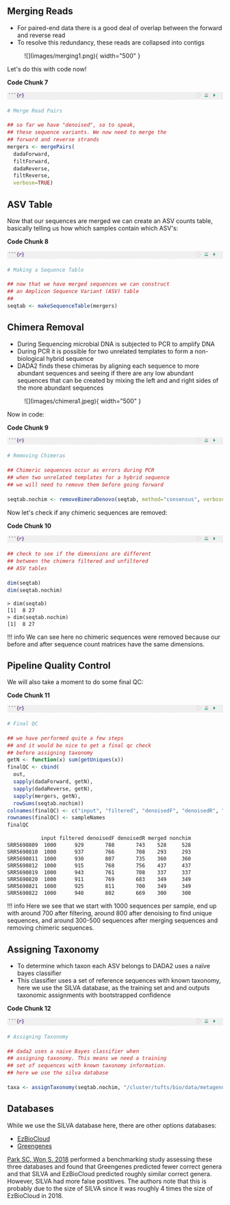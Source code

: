 ## Merging Reads

- For paired-end data there is a good deal of overlap between the forward and reverse read
- To resolve this redundancy, these reads are collapsed into contigs

<figure markdown>
  ![](images/merging1.png){ width="500" }
</figure>


Let's do this with code now!

**Code Chunk 7**

![](images/r-markdown-header.png)

```R
# Merge Read Pairs

## so far we have "denoised", so to speak, 
## these sequence variants. We now need to merge the
## forward and reverse strands
mergers <- mergePairs(
  dadaForward,
  filtForward,
  dadaReverse, 
  filtReverse, 
  verbose=TRUE)
```

## ASV Table

Now that our sequences are merged we can create an ASV counts table, basically telling us how which samples contain which ASV's:

**Code Chunk 8**

![](images/r-markdown-header.png)

```R
# Making a Sequence Table

## now that we have merged sequences we can construct
## an Amplicon Sequence Variant (ASV) table
## 
seqtab <- makeSequenceTable(mergers)
```

## Chimera Removal

- During Sequencing microbial DNA is subjected to PCR to amplify DNA
- During PCR it is possible for two unrelated templates to form a non-biological hybrid sequence
- DADA2 finds these chimeras by aligning each sequence to more abundant sequences and seeing if there are any low abundant sequences that can be created by  mixing the left and and right sides of the more abundant sequences

<figure markdown>
  ![](images/chimera1.jpeg){ width="500" }
</figure>

Now in code:

**Code Chunk 9**

![](images/r-markdown-header.png)

```R
# Removing Chimeras

## Chimeric sequences occur as errors during PCR 
## when two unrelated templates for a hybrid sequence
## we will need to remove them before going forward

seqtab.nochim <- removeBimeraDenovo(seqtab, method="consensus", verbose=TRUE)
```

Now let's check if any chimeric sequences are removed:

**Code Chunk 10**

![](images/r-markdown-header.png)

```R
## check to see if the dimensions are different
## between the chimera filtered and unfiltered
## ASV tables

dim(seqtab)
dim(seqtab.nochim)
```

```
> dim(seqtab)
[1]  8 27
> dim(seqtab.nochim)
[1]  8 27
```

!!! info 
    We can see here no chimeric sequences were removed because our before and after sequence count matrices have the same dimensions.

## Pipeline Quality Control 

We will also take a moment to do some final QC:

**Code Chunk 11**

![](images/r-markdown-header.png)

```R
# Final QC

## we have performed quite a few steps 
## and it would be nice to get a final qc check 
## before assigning taxonomy
getN <- function(x) sum(getUniques(x))
finalQC <- cbind(
  out, 
  sapply(dadaForward, getN),
  sapply(dadaReverse, getN),
  sapply(mergers, getN),
  rowSums(seqtab.nochim))
colnames(finalQC) <- c("input", "filtered", "denoisedF", "denoisedR", "merged", "nonchim")
rownames(finalQC) <- sampleNames
finalQC
```

```
           input filtered denoisedF denoisedR merged nonchim
SRR5690809  1000      929       788       743    528     528
SRR5690810  1000      937       766       708    293     293
SRR5690811  1000      930       807       735    360     360
SRR5690812  1000      915       768       756    437     437
SRR5690819  1000      943       761       708    337     337
SRR5690820  1000      911       769       683    349     349
SRR5690821  1000      925       811       700    349     349
SRR5690822  1000      940       802       669    300     300
```

!!! info
    Here we see that we start with 1000 sequences per sample, end up with around 700 after filtering, around 800 after denoising to 
    find unique sequences, and around 300-500 sequences after merging sequences and removing chimeric sequences.

## Assigning Taxonomy

- To determine which taxon each  ASV belongs to DADA2 uses a naïve bayes classifier 
- This classifier uses a set of reference sequences with known taxonomy, here we use the SILVA database, as the training set and and outputs taxonomic assignments with bootstrapped confidence

**Code Chunk 12**

![](images/r-markdown-header.png)

```R
# Assigning Taxonomy

## dada2 uses a naive Bayes classifier when
## assigning taxonomy. This means we need a training
## set of sequences with known taxonomy information.
## here we use the silva database

taxa <- assignTaxonomy(seqtab.nochim, "/cluster/tufts/bio/data/metagenomes/silva/silva_nr99_v138.1_train_set.fa.gz")
```

## Databases

While we use the SILVA database here, there are other options databases:

- [EzBioCloud](https://help.ezbiocloud.net/ezbiocloud-16s-database/)
- [Greengenes](https://greengenes.secondgenome.com)

[Park SC, Won S. 2018](https://www.ncbi.nlm.nih.gov/pmc/articles/PMC6440677/) performed a benchmarking study assessing these three databases and found that Greengenes predicted fewer correct genera and that SILVA and EzBioCloud predicted roughly similar correct genera. However, SILVA had more false postitives. The authors note that this is probably due to the size of SILVA since it was roughly 4 times the size of EzBioCloud in 2018. 
